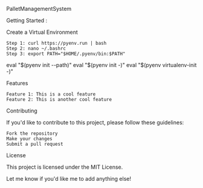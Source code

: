 PalletManagementSystem

Getting Started : 

Create a Virtual Environment

    Step 1: curl https://pyenv.run | bash
    Step 2: nano ~/.bashrc
    Step 3: export PATH="$HOME/.pyenv/bin:$PATH"
eval "$(pyenv init --path)"
eval "$(pyenv init -)"
eval "$(pyenv virtualenv-init -)"


Features

    Feature 1: This is a cool feature
    Feature 2: This is another cool feature

Contributing

If you'd like to contribute to this project, please follow these guidelines:

    Fork the repository
    Make your changes
    Submit a pull request

License

This project is licensed under the MIT License.

Let me know if you'd like me to add anything else!
